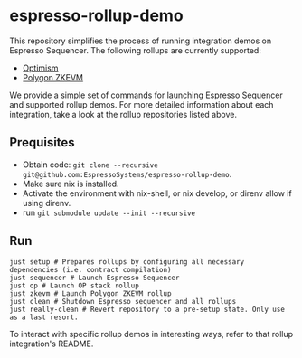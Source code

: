 # espresso-rollup-demo
This repository simplifies the process of running integration demos on Espresso Sequencer. The following rollups are currently supported:
- [Optimism](https://github.com/EspressoSystems/op-espresso-integration/)
- [Polygon ZKEVM](https://github.com/EspressoSystems/espresso-polygon-zkevm-demo/)

We provide a simple set of commands for launching Espresso Sequencer and supported rollup demos. For more detailed information about each integration, take a look at the rollup repositories listed above. 

## Prequisites 
- Obtain code: ```git clone --recursive git@github.com:EspressoSystems/espresso-rollup-demo```.
- Make sure nix is installed.
- Activate the environment with nix-shell, or nix develop, or direnv allow if using direnv.
- run ```git submodule update --init --recursive```

## Run
```
just setup # Prepares rollups by configuring all necessary dependencies (i.e. contract compilation)
just sequencer # Launch Espresso Sequencer
just op # Launch OP stack rollup
just zkevm # Launch Polygon ZKEVM rollup
just clean # Shutdown Espresso sequencer and all rollups
just really-clean # Revert repository to a pre-setup state. Only use as a last resort. 
```

To interact with specific rollup demos in interesting ways, refer to that rollup integration's README. 
